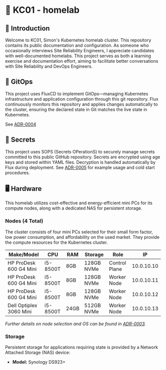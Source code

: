 # 🏡 KC01 - homelab

## 👋 Introduction

Welcome to KC01, Simon's Kubernetes homelab cluster. This repository contains its public documentation and configuration.
As someone who occasionally interviews Site Reliability Engineers, I appreciate candidates with well-documented homelabs.
This project serves as both a learning exercise and documentation effort, aiming to facilitate better conversations with Site Reliability and DevOps Engineers.

## 🏃 GitOps

This project uses FluxCD to implement GitOps—managing Kubernetes infrastructure and application configuration through this git repository. Flux continuously monitors this repository and applies changes automatically to the cluster, ensuring the declared state in Git matches the live state in Kubernetes.

See [ADR-0004](/adr/0004-use-flux-cd-for-gitops.md)

## 🔐 Secrets

This project uses SOPS (Secrets OPerationS) to securely manage secrets committed to this public GitHub repository. Secrets are encrypted using age keys and stored within YAML files. Decryption is handled automatically by Flux during deployment. See [ADR-0005](/adr/0005-use-sops-and-age-for-secrets-encryption.md) for example usage and cold start procedures.

## 🖥️ Hardware

This homelab utilizes cost-effective and energy-efficient mini PCs for its compute nodes, along with a dedicated NAS for persistent storage.

### Nodes (4 Total)

The cluster consists of four mini PCs selected for their small form factor, low power consumption, and affordability on the used market. They provide the compute resources for the Kubernetes cluster.

| Make/Model             | CPU         | RAM   | Storage     | Role          | IP         |
| ---------------------- | ----------- | ----- | ----------- | ------------- | ---------- |
| HP ProDesk 600 G4 Mini | i5-8500T    | 8GB   | 128GB NVMe  | Control Plane | 10.0.10.10 |
| HP ProDesk 600 G4 Mini | i5-8500T    | 8GB   | 128GB NVMe  | Worker Node   | 10.0.10.11 |
| HP ProDesk 600 G4 Mini | i5-8500T    | 8GB   | 128GB NVMe  | Worker Node   | 10.0.10.12 |
| Dell Optiplex 3060 Mini| i5-8500T    | 24GB  | 512GB NVMe  | Worker Node   | 10.0.10.13 |

*Further details on node selection and OS can be found in [ADR-0003](/adr/0003-node-hardware-os.md).*

### Storage

Persistent storage for applications requiring state is provided by a Network Attached Storage (NAS) device:

*   **Model:** Synology DS923+
